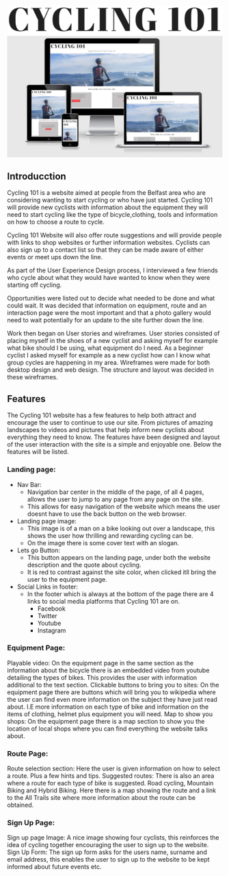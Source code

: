 ![Cycling 101 Logo](https://github.com/Gh0ul5lay3r-91/Cycling-101/blob/master/Assests/Images/logo.png)
![Cycling 101 Devices](https://github.com/Gh0ul5lay3r-91/Cycling-101/blob/master/Assests/Images/siteExample.jpg)

## Introducction

Cycling 101 is a website aimed at people from the Belfast area who are considering wanting to start cycling or who have just started. Cycling 101 will provide new cyclists with information about the equipment they will need to start cycling like the type of bicycle,clothing, tools and information on how to choose a route to cycle. 

Cycling 101 Website will also offer route suggestions and will provide people with links to shop websites or further information websites. Cyclists can also sign up to a contact list so that they can be made aware of either events or meet ups down the line.

As part of the User Experience Design process, I interviewed a few friends who cycle about what they would have wanted to know when they were starting off cycling.

Opportunities were listed out to decide what needed to be done and what could wait. It was decided that information on equipment, route and an interaction page were the most important and that a photo gallery would need to wait potentially for an update to the site further down the line. 

Work then began on User stories and wireframes. User stories consisted of placing myself in the shoes of a new cyclist and asking myself for example what bike should I be using, what equipment do I need. As a beginner cyclist I asked myself for example as a new cyclist how can I know what group cycles are happening in my area. Wireframes were made for both desktop design and web design. The structure and layout was decided in these wireframes.

## Features

The Cycling 101 website has a few features to help both attract and encourage the user to continue to use our site. From pictures of amazing landscapes to videos and pictures that help inform new cyclists about everything they need to know. The features have been designed and layout of the user interaction with the site is a simple and enjoyable one. Below the features will be listed.

### Landing page:
* Nav Bar: 
    * Navigation bar center in the middle of the page, of all 4 pages, allows the user to jump to any page from any page on the site. 
    * This allows for easy navigation of the website which means the user doesnt have to use the back button on the web browser.
* Landing page image: 
    * This image is of a man on a bike looking out over a landscape, this shows the user how thrilling and rewarding cycling can be.
    * On the image there is some cover text with an slogan.
* Lets go Button: 
    * This button appears on the landing page, under both the website description and the quote about cycling.
    * It is red to contrast against the site color, when clicked itll bring the user to the equipment page.
* Social Links in footer: 
    * In the footer which is always at the bottom of the page there are 4 links to social media platforms that Cycling 101 are on. 
        * Facebook 
        * Twitter
        * Youtube
        * Instagram

### Equipment Page:
Playable video: On the equipment page in the same section as the information about the bicycle there is an embedded video from youtube detailing the types of bikes. This provides the user with information additional to the text section.
Clickable buttons to bring you to sites: On the equipment page there are buttons which will bring you to wikipedia where the user can find even more information on the subject they have just read about. I.E more information on each type of bike and information on the items of clothing, helmet plus equipment you will need.
Map to show you shops: On the equipment page there is a map section to show you the location of local shops where you can find everything the website talks about.

### Route Page:
Route selection section: Here the user is given information on how to select a route. Plus a few hints and tips.
Suggested routes: There is also an area where a route for each type of bike is suggested. Road cycling, Mountain Biking and Hybrid Biking. Here there is a map showing the route and a link to the All Trails site where more information about the route can be obtained.

### Sign Up Page:
Sign up page Image: A nice image showing four cyclists, this reinforces the idea of cycling together encouraging the user to sign up to the website.
Sign Up Form: The sign up form asks for the users name, surname and email address, this enables the user to sign up to the website to be kept informed about future events etc.


